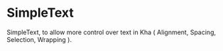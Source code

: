 # SimpleText
SimpleText, to allow more control over text in Kha ( Alignment, Spacing, Selection, Wrapping ).
